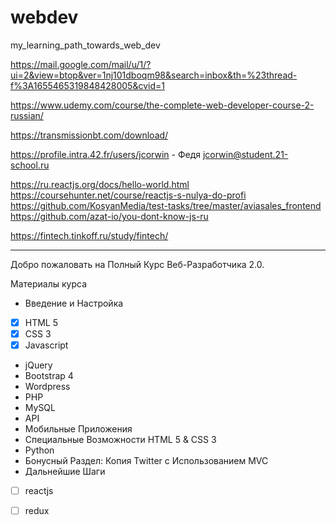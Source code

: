 # webdev
my_learning_path_towards_web_dev

https://mail.google.com/mail/u/1/?ui=2&view=btop&ver=1nj101dboqm98&search=inbox&th=%23thread-f%3A1655465319848428005&cvid=1

https://www.udemy.com/course/the-complete-web-developer-course-2-russian/

https://transmissionbt.com/download/


https://profile.intra.42.fr/users/jcorwin - Федя jcorwin@student.21-school.ru

https://ru.reactjs.org/docs/hello-world.html
https://coursehunter.net/course/reactjs-s-nulya-do-profi
https://github.com/KosyanMedia/test-tasks/tree/master/aviasales_frontend
https://github.com/azat-io/you-dont-know-js-ru

https://fintech.tinkoff.ru/study/fintech/

***********
Добро пожаловать на Полный Курс Веб-Разработчика 2.0.

Материалы курса
+ Введение и Настройка
 - [x] HTML 5
 - [x] CSS 3
 - [x] Javascript
+ jQuery
+ Bootstrap 4
+ Wordpress
+ PHP
+ MySQL
+ API
+ Мобильные Приложения
+ Специальные Возможности HTML 5 & CSS 3
+ Python
+ Бонусный Раздел: Копия Twitter с Использованием MVC
+ Дальнейшие Шаги

 - [  ] reactjs
 + [  ] redux

